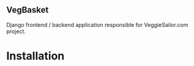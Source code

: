 VegBasket
---------

Django frontend / backend application responsible for VeggieSailor.com project.

Installation
============

```

```